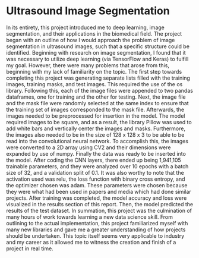 # Ultrasound Image Segmentation

In its entirety, this project introduced me to deep learning, image segmentation, and their applications in the biomedical field. 
The project began with an outline of how I would approach the problem of image segmentation in ultrasound images, such that a specific structure could be 
identified. Beginning with research on image segmentation, I found that it was necessary to utilize deep learning (via TensorFlow and Keras) to fulfill my goal. 
However, there were many problems that arose from this, beginning with my lack of familiarity on the topic.
	The first step towards completing this project was generating separate lists filled with the training images, training masks, and test images. This 
required the use of the os library. Following this, each of the image files were appended to two pandas dataframes, one for training and the other for testing. 
Next, the image file and the mask file were randomly selected at the same index to ensure that the training set of images corresponded to the mask file. 
Afterwards, the images needed to be preprocessed for insertion in the model. The model required images to be square, and as a result, the library Pillow was 
used to add white bars and vertically center the images and masks. Furthermore, the images also needed to be in the size of 128 x 128 x 3 to be able to be read 
into the convolutional neural network. To accomplish this, the images were converted to a 2D array using CV2 and their dimensions were expanded by use of numpy. 
Finally the data was ready to be inserted into the model. After coding the CNN layers, there ended up being 1,941,105 trainable parameters, and they were 
analyzed over 10 epochs with a batch size of 32, and a validation split of 0.1. It was also worthy to note that the activation used was relu, the loss function 
with binary cross entropy, and the optimizer chosen was adam. These parameters were chosen because they were what had been used in papers and media which had 
done similar projects. 
	After training was completed, the model accuracy and loss were visualized in the results section of this report. Then, the model predicted the results 
of the test dataset.
	In summation, this project was the culmination of many hours of work towards learning a new data science skill. From outlining to the actual 
implementation, this project familiarized myself with many new libraries and gave me a greater understanding of how projects should be undertaken. This topic 
itself seems very applicable to industry and my career as it allowed me to witness the creation and finish of a project in real time.

